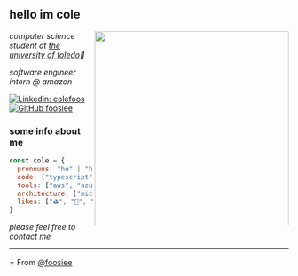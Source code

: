 <h2> hello im cole</h2>
<img align='right' src="https://media1.tenor.com/images/7b15d558751bbc94a1b2199af4e6e073/tenor.gif?itemid=10400818" width="350">
<p><em>computer science student at <a href="https://www.utoledo.edu/">the university of toledo</a>🚀</em></p>
<p><em>software engineer intern @ amazon</em></p>

[![Linkedin: colefoos](https://img.shields.io/badge/-colefoos-blue?style=flat-square&logo=Linkedin&logoColor=white&link=https://www.linkedin.com/in/colefoos/)](https://www.linkedin.com/in/colefoos/)
[![GitHub foosiee](https://img.shields.io/github/followers/foosiee?label=follow&style=social)](https://github.com/foosiee)


### some info about me

```javascript
const cole = {
  pronouns: "he" | "him",
  code: ["typescript", "python", "java", "c#", "react", "angular"],
  tools: ["aws", "azure, google cloud platform", "salesforce"],
  architecture: ["microservices", "event-driven", "rest"],
  likes: ["⛳️", "🎾", "⚾️", "🏀", "🏈", "🎸", "🎮", "the office"]
}
```
<em>please feel free to contact me</em>

---

⭐️ From [@foosiee](https://github.com/foosiee)
